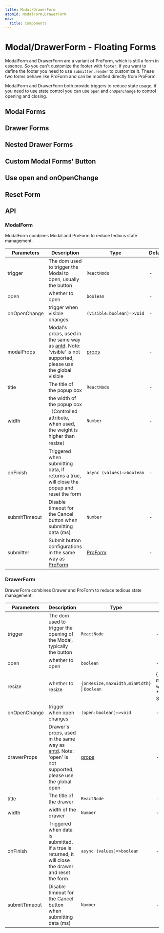```yaml
---
title: Modal/DrawerForm
atomId: ModalForm,DrawerForm
nav:
  title: Components
---
```


# Modal/DrawerForm - Floating Forms

ModalForm and DrawerForm are a variant of ProForm, which is still a form in essence. So you can't customize the footer with `footer`, if you want to define the footer you need to use `submitter.render` to customize it. These two forms behave like ProForm and can be modified directly from ProForm.

ModalForm and DrawerForm both provide triggers to reduce state usage, if you need to use state control you can use `open` and `onOpenChange` to control opening and closing.

## Modal Forms

<code src="./demos/modal-form.tsx"  background="var(--main-bg-color)" oldtitle="Modal Forms"></code>

## Drawer Forms

<code src="./demos/drawer-form.tsx"  background="var(--main-bg-color)" oldtitle="Drawer Forms"></code>

## Nested Drawer Forms

<code src="./demos/drawer-form-nested.tsx" debug  background="var(--main-bg-color)" oldtitle="Drawer Forms"></code>

## Custom Modal Forms' Button

<code src="./demos/modal-form-submitter.tsx"  background="var(--main-bg-color)" oldtitle="Custom Modal Forms' Button"></code>

## Use open and onOpenChange

<code src="./demos/visible-on-visible-change.tsx"  background="var(--main-bg-color)" oldtitle="Use open and onOpenChange"></code>

## Reset Form

<code src="./demos/modal-form-reset.tsx"  background="var(--main-bg-color)" oldtitle="Reset Form"></code>

## API

### ModalForm

ModalForm combines Modal and ProForm to reduce tedious state management.

| Parameters | Description | Type | Default |
| --- | --- | --- | --- |
| trigger | The dom used to trigger the Modal to open, usually the button | `ReactNode` | - |
| open | whether to open | `boolean` | - |
| onOpenChange | trigger when visible changes | `(visible:boolean)=>void` | - |
| modalProps | Modal's props, used in the same way as [antd](https://ant.design/components/modal/). Note: 'visible' is not supported, please use the global visible | [props](https://ant.design/components/modal/#API) | - |
| title | The title of the popup box | `ReactNode` | - |
| width | the width of the popup box（Controlled attribute, when used, the weight is higher than resize） | `Number` | - |
| onFinish | Triggered when submitting data, if returns a true, will close the popup and reset the form | `async (values)=>boolean` | - |
| submitTimeout | Disable timeout for the Cancel button when submitting data (ms) | `Number` | - |
| submitter | Submit button configurations in the same way as [ProForm](https://procomponents.ant.design/components/form) | [ProForm](https://procomponents.ant.design/components/form) | - |

### DrawerForm

DrawerForm combines Drawer and ProForm to reduce tedious state management.

| Parameters | Description | Type | Default |
| --- | --- | --- | --- |
| trigger | The dom used to trigger the opening of the Modal, typically the button | `ReactNode` | - |
| open | whether to open | `boolean` | - |
| resize | whether to resize | `{onResize,maxWidth,minWidth}` \| `Boolean` | { onResize: () => { }, maxWidth: window.innerWidth \* 0.8, minWidth: 300} |
| onOpenChange | trigger when open changes | `(open:boolean)=>void` | - |
| drawerProps | Drawer's props, used in the same way as [antd](https://ant.design/components/drawer/). Note: 'open' is not supported, please use the global open | [props](https://ant.design/components/drawer/#API) | - |
| title | The title of the drawer | `ReactNode` | - |
| width | width of the drawer | `Number` | - |
| onFinish | Triggered when data is submitted. If a true is returned, it will close the drawer and reset the form | `async (values)=>boolean` | - |
| submitTimeout | Disable timeout for the Cancel button when submitting data (ms) | `Number` | - |
